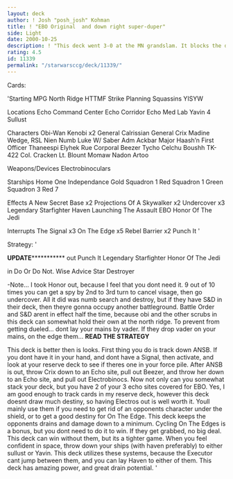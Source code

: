 ```yaml
---
layout: deck
author: ! Josh "posh_josh" Kohman
title: ! "EBO Original  and down right super-duper"
side: Light
date: 2000-10-25
description: ! "This deck went 3-0 at the MN grandslam.	It blocks the drains, and sets up drains in space..."
rating: 4.5
id: 11339
permalink: "/starwarsccg/deck/11339/"
---
```

Cards: 

'Starting
MPG
North Ridge
HTTMF
Strike Planning
Squassins
YISYW

Locations
Echo Command Center
Echo Corridor
Echo Med Lab
Yavin 4
Sullust

Characters
Obi-Wan Kenobi	x2
General Calrissian
General Crix Madine
Wedge, RSL
Nien Numb
Luke W/ Saber
Adm Ackbar
Major Haash’n
First Officer Thaneespi
Elyhek Rue
Corporal Beezer
Tycho Celchu
Boushh
TK-422
Col. Cracken
Lt. Blount
Momaw Nadon
Artoo

Weapons/Devices
Electrobinoculars

Starships
Home One
Independance
Gold Squadron 1
Red Squadron 1
Green Squadron 3
Red 7

Effects
A New Secret Base  x2
Projections Of A Skywalker  x2
Undercover  x3
Legendary Starfighter
Haven
Launching The Assault
EBO
Honor Of The Jedi

Interrupts
The Signal  x3
On The Edge  x5
Rebel Barrier  x2
Punch It '

Strategy: '

****************UPDATE***************************
out  Punch It
      Legendary Starfighter
      Honor Of The Jedi

in   Do Or Do Not.
      Wise Advice
      Star Destroyer

-Note... I took Honor out, because I feel that you dont need it.  9 out of 10 times you can get a spy by 2nd to 3rd turn to cancel visage, then go undercover.	All it did was numb search and destroy, but if they have S&D in their deck, then theyre gonna occupy another battleground.  Battle Order and S&D arent in effect half the time, because obi and the other scrubs in this deck can somewhat hold their own at the north ridge.  To prevent from getting dueled... dont lay your mains by vader.	If they drop vader on your mains, on the edge them...
****************READ THE STRATEGY****************

This deck is better then is looks.  First thing you do is track down ANSB.  If you dont have it in your hand, and dont have a Signal, then activate, and look at your reserve deck to see if theres one in your force pile.
After ANSB is out, throw Crix down to an Echo site, pull out Beezer, and throw her down to an Echo site, and pull out Electrobinocs.  Now not only can you somewhat stack your deck, but you have 2 of your 3 echo sites covered for EBO.  Yes, I am good enough to track cards in my reserve deck, however this deck doesnt draw much destiny, so having Electros out is well worth it.  Youll mainly use them if you need to get rid of an opponents character under the shield, or to get a good destiny for On The Edge.
This deck keeps the opponents drains and damage down to a minimum.  Cycling On The Edges is a bonus, but you dont need to do it to win.  If they get grabbed, no big deal.  This deck can win without them, but its a tighter game.  When you feel confident in space, throw down your ships (with haven preferably) to either sullust or Yavin.  This deck utilizes these systems, because the Executor cant jump between them, and you can lay Haven to either of them.  This deck has amazing power, and great drain potential.
'
